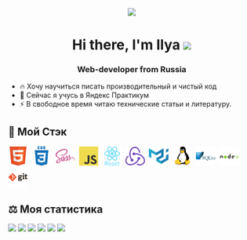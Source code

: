 <div id="header" align="center">
  <img src="https://media.giphy.com/media/M9gbBd9nbDrOTu1Mqx/giphy.gif" width="100"/>
</div>

<h1 align="center">Hi there, I'm Ilya
<img src="https://github.com/blackcater/blackcater/raw/main/images/Hi.gif" height="32"/></h1>
<h3 align="center">Web-developer from Russia</h3>

- 🔥 Хочу научиться писать производительный и чистый код
- 🌱 Сейчас я учусь в Яндекс Практикум
- :zap: В свободное время читаю технические статьи и литературу.

## :shopping_cart: Мой Стэк
<div>
    <img src="https://github.com/devicons/devicon/blob/master/icons/html5/html5-original.svg" title="HTML5" alt="HTML" width="40" height="40"/>&nbsp;
    <img src="https://github.com/devicons/devicon/blob/master/icons/css3/css3-plain-wordmark.svg"  title="CSS3" alt="CSS" width="40" height="40"/>&nbsp;
     <img src="https://github.com/devicons/devicon/blob/master/icons/sass/sass-original.svg" title="sass" alt="sass" width="40" height="40"/>&nbsp;  
    <img src="https://github.com/devicons/devicon/blob/master/icons/javascript/javascript-original.svg" title="JavaScript" alt="JavaScript" width="40" height="40"/>&nbsp;
  <img src="https://github.com/devicons/devicon/blob/master/icons/react/react-original-wordmark.svg" title="React" alt="React" width="40" height="40"/>&nbsp;
  <img src="https://github.com/devicons/devicon/blob/master/icons/redux/redux-original.svg" title="Redux" alt="Redux " width="40" height="40"/>&nbsp;
  <img src="https://github.com/devicons/devicon/blob/master/icons/materialui/materialui-original.svg" title="Material UI" alt="Material UI" width="40" height="40"/>&nbsp;
    <img src="https://github.com/devicons/devicon/blob/master/icons/linux/linux-original.svg" title="linux" alt="linux" width="40" height="40"/>&nbsp;
  <img src="https://github.com/devicons/devicon/blob/master/icons/sqlite/sqlite-original-wordmark.svg" title="sqlite"  alt="sqlite" width="40" height="40"/>&nbsp;
  <img src="https://github.com/devicons/devicon/blob/master/icons/nodejs/nodejs-original-wordmark.svg" title="NodeJS" alt="NodeJS" width="40" height="40"/>&nbsp;
  <img src="https://github.com/devicons/devicon/blob/master/icons/git/git-original-wordmark.svg" title="Git" **alt="Git" width="40" height="40"/>
</div>

## :balance_scale: Моя статистика
![](https://github-profile-summary-cards.vercel.app/api/cards/profile-details?username=Cra7yy&theme=solarized_dark)
![](https://github-profile-summary-cards.vercel.app/api/cards/most-commit-language?username=Cra7yy&theme=solarized_dark)
![](https://github-profile-summary-cards.vercel.app/api/cards/repos-per-language?username=Cra7yy&theme=solarized_dark)
![](https://github-profile-summary-cards.vercel.app/api/cards/stats?username=Cra7yy&theme=solarized_dark)
![](https://github-profile-summary-cards.vercel.app/api/cards/productive-time?username=Cra7yy&theme=solarized_dark)
![](https://komarev.com/ghpvc/?username=Cra7yy)

<!---
Cra7yy/Cra7yy is a ✨ special ✨ repository because its `README.md` (this file) appears on your GitHub profile.
You can click the Preview link to take a look at your changes.
--->
